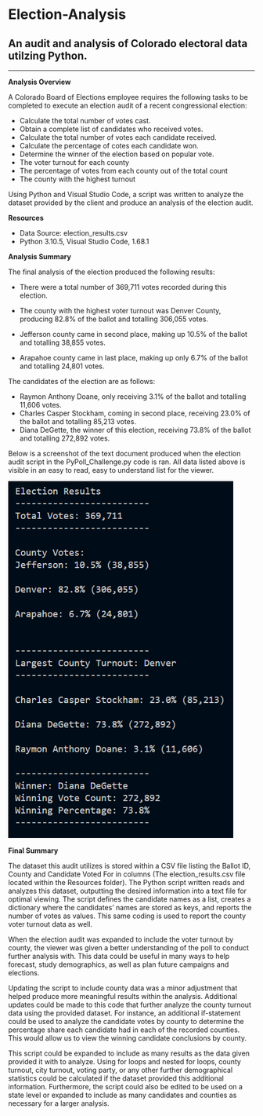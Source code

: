 # Election-Analysis
## An audit and analysis of Colorado electoral data utilzing Python.
____________________________________________________________________

**Analysis Overview**

A Colorado Board of Elections employee requires the following tasks to be completed to execute an election audit of a recent congressional election:  

* Calculate the total number of votes cast. 
* Obtain a complete list of candidates who received votes.
* Calculate the total number of votes each candidate received. 
* Calculate the percentage of cotes each candidate won. 
* Determine the winner of the election based on popular vote. 
* The voter turnout for each county
* The percentage of votes from each county out of the total count
* The county with the highest turnout

Using Python and Visual Studio Code, a script was written to analyze the dataset provided by the client and produce an analysis of the election audit. 

**Resources**

* Data Source: election_results.csv
* Python 3.10.5, Visual Studio Code, 1.68.1

**Analysis Summary**

The final analysis of the election produced the following results:

* There were a total number of 369,711 votes recorded during this election. 

* The county with the highest voter turnout was Denver County,  producing 82.8% of the ballot and totalling 306,055 votes.
* Jefferson county came in second place, making up 10.5% of the ballot and totalling 38,855 votes.
* Arapahoe county came in last place, making up only 6.7% of the ballot and totalling 24,801 votes.

The candidates of the election are as follows:
* Raymon Anthony Doane, only receiving 3.1% of the ballot and totalling 11,606 votes.
* Charles Casper Stockham, coming in second place, receiving 23.0% of the ballot and totalling 85,213 votes.
* Diana DeGette, the winner of this election, receiving 73.8% of the ballot and totalling 272,892 votes.

Below is a screenshot of the text document produced when the election audit script in the PyPoll_Challenge.py code is ran. All data listed above is visible in an easy to read, easy to understand list for the viewer. 

![](Resources/election_analysis.txt_Results_ScreenShot.png)

**Final Summary**

The dataset this audit utilizes is stored within a CSV file listing the Ballot ID, County and Candidate Voted For in columns (The election_results.csv file located within the Resources folder). The Python script written reads and analyzes this dataset, outputting the desired information into a text file for optimal viewing. The script defines the candidate names as a list, creates a dictionary where the candidates’ names are stored as keys, and reports the number of votes as values. This same coding is used to report the county voter turnout data as well.  

When the election audit was expanded to include the voter turnout by county, the viewer was given a better understanding of the poll to conduct further analysis with. This data could be useful in many ways to help forecast, study demographics, as well as plan future campaigns and elections. 

Updating the script to include county data was a minor adjustment that helped produce more meaningful results within the analysis. Additional updates could be made to this code that further analyze the county turnout data using the provided dataset. For instance, an additional if-statement could be used to analyze the candidate votes by county to determine the percentage share each candidate had in each of the recorded counties. This would allow us to view the winning candidate conclusions by county.  

This script could be expanded to include as many results as the data given provided it with to analyze. Using for loops and nested for loops, county turnout, city turnout, voting party, or any other further demographical statistics could be calculated if the dataset provided this additional information. Furthermore, the script could also be edited to be used on a state level or expanded to include as many candidates and counties as necessary for a larger analysis.  
